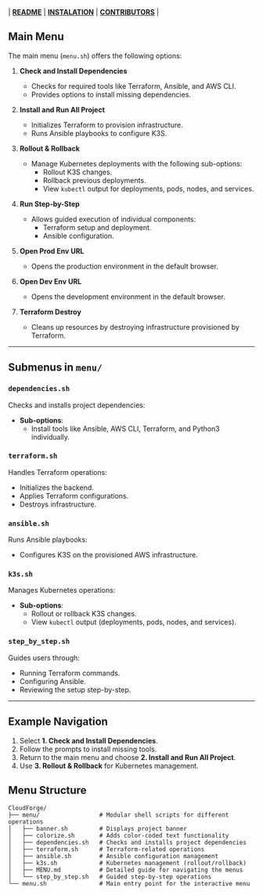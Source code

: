 

| **[README](README.md)** | **[INSTALATION](INSTALATION.md)** | **[CONTRIBUTORS](CONTRIBUTORS.md)** |

## Main Menu

The main menu (`menu.sh`) offers the following options:

1. **Check and Install Dependencies**  
   - Checks for required tools like Terraform, Ansible, and AWS CLI.
   - Provides options to install missing dependencies.
   
2. **Install and Run All Project**  
   - Initializes Terraform to provision infrastructure.
   - Runs Ansible playbooks to configure K3S.

3. **Rollout & Rollback**  
   - Manage Kubernetes deployments with the following sub-options:
     - Rollout K3S changes.
     - Rollback previous deployments.
     - View `kubectl` output for deployments, pods, nodes, and services.

4. **Run Step-by-Step**  
   - Allows guided execution of individual components:
     - Terraform setup and deployment.
     - Ansible configuration.

5. **Open Prod Env URL**  
   - Opens the production environment in the default browser.

6. **Open Dev Env URL**  
   - Opens the development environment in the default browser.

7. **Terraform Destroy**  
   - Cleans up resources by destroying infrastructure provisioned by Terraform.

---

## Submenus in `menu/`

### `dependencies.sh`
Checks and installs project dependencies:
- **Sub-options**:
  - Install tools like Ansible, AWS CLI, Terraform, and Python3 individually.

### `terraform.sh`
Handles Terraform operations:
- Initializes the backend.
- Applies Terraform configurations.
- Destroys infrastructure.

### `ansible.sh`
Runs Ansible playbooks:
- Configures K3S on the provisioned AWS infrastructure.

### `k3s.sh`
Manages Kubernetes operations:
- **Sub-options**:
  - Rollout or rollback K3S changes.
  - View `kubectl` output (deployments, pods, nodes, and services).

### `step_by_step.sh`
Guides users through:
- Running Terraform commands.
- Configuring Ansible.
- Reviewing the setup step-by-step.

---

## Example Navigation

1. Select **1. Check and Install Dependencies**.
2. Follow the prompts to install missing tools.
3. Return to the main menu and choose **2. Install and Run All Project**.
4. Use **3. Rollout & Rollback** for Kubernetes management.

## Menu Structure
```plantext
CloudForge/
├── menu/                 # Modular shell scripts for different operations
│   ├── banner.sh         # Displays project banner
│   ├── colorize.sh       # Adds color-coded text functionality
│   ├── dependencies.sh   # Checks and installs project dependencies
│   ├── terraform.sh      # Terraform-related operations
│   ├── ansible.sh        # Ansible configuration management
│   ├── k3s.sh            # Kubernetes management (rollout/rollback)
│   ├── MENU.md           # Detailed guide for navigating the menus
│   └── step_by_step.sh   # Guided step-by-step operations
└── menu.sh               # Main entry point for the interactive menu        
```